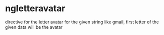 # ngletteravatar
directive for the letter avatar for the given string like gmail, first letter of the given data will be the avatar
